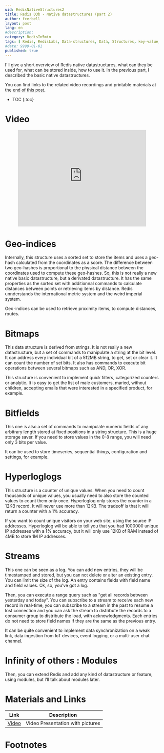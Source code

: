 ```yaml
---
uid: RedisNativeStructures2
title: Redis 03b - Native datastructures (part 2)
author: fcerbell
layout: post
lang: en
#description:
category: RedisIn5min
tags: [ Redis, RedisLabs, Data-structures, Data, Structures, key-value, key, value, strings, limits, sets, sorted, sorted sets, list, hash, geo, geo index, bitmap, bitfield, hyperloglog, usecase, stream, ttl, time-to-live, expiration, full text search, full text, search engine, graph database, graph, cypher, opencypher, concurrency, atomic counter, atomic, counter, lock, index, indices, stack, queue, joe queue, task queue, task ]
#date: 9999-01-01
published: true
---
```


I'll give a short overview of Redis native datastructures, what can they be
used for, what can be stored inside, how to use it. In the previous part, I
described the basic native datastructures.

You can find links to the related video recordings and printable materials at
the <a href="#materials-and-links">end of this post</a>.

* TOC
{:toc}

# Video

<center><iframe width="420" height="315" src="https://www.youtube.com/embed/LfVPXQ3gkzo" frameborder="0" allowfullscreen></iframe></center>


# Geo-indices

Internally, this structure uses a sorted set to store the items and uses a
geo-hash calculated from the coordinates as a score. The difference between two
geo-hashes is proportional to the physical distance between the coordinates used
to compute these geo-hashes. So, this is not really a new native basic
datastructure, but a derivated datastructure. It has the same properties as the
sorted set with additionnal commands to calculate distances between points or
retrieving items by distance. Redis unnderstands the international metric system
and the weird imperial system.

Geo-indices can be used to retrieve proximity items, to compute distances,
routes. 

# Bitmaps

This data structure is derived from strings. It is not really a new
datastructure, but a set of commands to manipulate a string at the bit level. It
can address every individual bit of a 512MB string, to get, set or clear it. It
can count the number of set bits.  It also has commands to execute bit
operations between several bitmaps such as AND, OR, XOR.

This structure is convenient to implement quick filters, categorized counters or
analytic. It is easy to get the list of male customers, maried, without
children, accepting emails that were interested in a specified product, for
example.

# Bitfields

This one is also a set of commands to manipulate numeric fields of any arbitrary
length stored at fixed positions in a string structure. This is a huge storage
saver. If you need to store values in the 0-8 range, you will need only 3 bits
per value.

It can be used to store timeseries, sequential things, configuration and
settings, for example.

# Hyperloglogs

This structure is a counter of unique values. When you need to count thousands
of unique values, you usually need to also store the counted values to count
them only once. Hyperloglog only stores the counter in a 12KB record. It will
never use more than 12KB. The tradeoff is that it will return a counter with a
1% accuracy.

If you want to count unique visitors on your web site, using the source IP
addresses. Hyperloglog will be able to tell you that you had 1000000 unique IP
addresses with a 1% accuracy, but it will only use 12KB of RAM instead of 4MB to
store 1M IP addresses.

# Streams

This one can be seen as a log. You can add new entries, they will be timestamped
and stored, but you can not delete or alter an existing entry. You can limit the
size of the log. An entry contains fields with field name and field values. Ok,
so, you've got a log.

Then, you can execute a range query such as "get all records between yesterday
and today". You can subscribe to a stream to receive each new record in
real-time, you can subscribe to a stream in the past to resume a lost connection
and you can ask the stream to distribute the records to a consumer group to
distribute the load, with acknowledgments. Each entries do not need to store
field names if they are the same as the previous entry.

It can be quite convenient to implement data synchronization on a weak link,
data ingestion from IoT devices, event logging, or a multi-user chat channel.

# Infinity of others : Modules

Then, you can extend Redis and add any kind of datastructure or feature, using
modules, but I'll talk about modules later.

# Materials and Links

| Link | Description |
|---|---|
| [Video] | Video Presentation with pictures|

# Footnotes

[Video]: https://youtu.be/LfVPXQ3gkzo "Video presentation with pictures"
